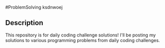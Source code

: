 #ProblemSolving
ksdnwoej
## Description
This repository is for daily coding challenge solutions! I'll be posting my solutions to various programming problems from daily coding challenges.


